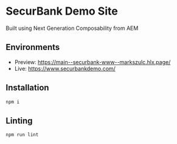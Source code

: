 # SecurBank Demo Site
Built using Next Generation Composability from AEM

## Environments
- Preview: https://main--securbank-www--markszulc.hlx.page/
- Live: https://www.securbankdemo.com/

## Installation

```sh
npm i
```

## Linting

```sh
npm run lint
```

